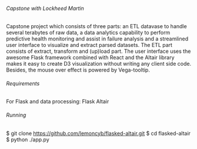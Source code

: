 ###### Capstone with Lockheed Martin 
Capstone project which consists of three parts: an ETL datavase to handle several terabytes of raw data,
a data analytics capability to perform predictive health monitoring and assist in failure analysis and a streamlined 
user interface to visualize and extract parsed datasets.
The ETL part consists of extract, transform and (up)load part. 
The user interface uses the awesome Flask framework combined with React and the Altair library makes 
it easy to create D3 visualization without writing any client side code. Besides, the mouse over effect is powered by Vega-tooltip.

###### Requirements
For Flask and data processing:
Flask
Altair



###### Running
$ git clone https://github.com/lemoncyb/flasked-altair.git
$ cd flasked-altair
$ python ./app.py